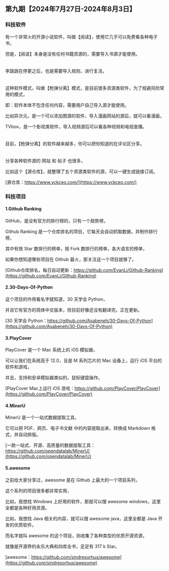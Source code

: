 ## 第九期【2024年7月27日-2024年8月3日】

### 科技软件

有一个非常火的开源小说软件，叫做【阅读】，使用它几乎可以免费看各种电子书，

但是，【阅读】本身是没有任何书籍资源的，需要导入书源才能使用。
<br/>
<br/>
<br/>
李跳跳在停更之后，也是需要导入规则，进行复活。
<br/>
<br/>
<br/>
这种软件模式，叫做【枪弹分离】模式，是目前很多资源类软件，为了规避风险常用的模式，

即：软件本体不包含任何内容，需要用户自己导入源才能使用。

比如异次元，是一个可以添加图源的软件，导入漫画网站的源后，就可以看漫画，

TVbox，是一个影视类软件，导入视频源后可以看各种视频和电视直播。
<br/>
<br/>
<br/>
目前，【枪弹分离】的软件越来越多，你可以把你知道的在评论区分享。
<br/>
<br/>
<br/>
分享各种软件源的 网站 和 帖子 也很多，

比如这个【源仓库】，就整理了五个资源类软件的源，可以一键生成链接订阅。


[源仓库：https://www.yckceo.com/](https://www.yckceo.com/)


### 科技项目

#### 1.Github Ranking

GitHub，是没有官方的排行榜的，只有一个趋势榜，

Github Ranking 是一个仓库排名的项目，它每天会自动抓取数据，并制作排行榜，

其中有按 Star 数排行的榜单，按 Fork 数排行的榜单，各大语言的榜单，

如果你想知道哪些项目在 Github 最火，那关注这一个项目就够了。

[Github仓库排名，每日自动更新：https://github.com/EvanLi/Github-Ranking](https://github.com/EvanLi/Github-Ranking)


#### 2.30-Days-Of-Python

这个项目的作用看名字就知道，30 天学会 Python，

并且它有官方的简体中文版本，但目前好像还没有翻译完，正在更新。


[30 天学会 Python：https://github.com/Asabeneh/30-Days-Of-Python](https://github.com/Asabeneh/30-Days-Of-Python)


#### 3.PlayCover

PlayCover 是一个 Mac 系统上的 iOS 模拟器，

可以让我们在系统高于 12.0，且是 M 系列芯片的 Mac 设备上，运行 iOS 平台的软件和游戏，

并且，支持和安卓模拟器类似的，鼠标键盘操作。


[PlayCover Mac上运行 iOS 游戏：https://github.com/PlayCover/PlayCover](https://github.com/PlayCover/PlayCover)


#### 4.MinerU

MinerU 是一个一站式数据提取工具，

它可以把 PDF、网页、电子书文献 中的内容提取出来，转换成 Markdown 格式，并自动排版。

[一款一站式、开源、高质量的数据提取工具：https://github.com/opendatalab/MinerU](https://github.com/opendatalab/MinerU)


#### 5.awesome

之前给大家分享过，awesome 是在 Github 上最大的一个项目系列，

这个系列的项目很多都非常实用，

比如，我想找 Windows 上好用的软件，那就可以搜 awesome windows，这里全都是各种好用资源。

比如，我想找 Java 相关的内容，就可以搜 awesome java，这里全都是 Java 开发的优质软件。

而名字就叫 awesome 的这个项目，则收集了各种类型的优质开源资源，

就像是开源界的永乐大典和四库全书，足足有 317 k Star。

[awesome：https://github.com/sindresorhus/awesome](https://github.com/sindresorhus/awesome)
